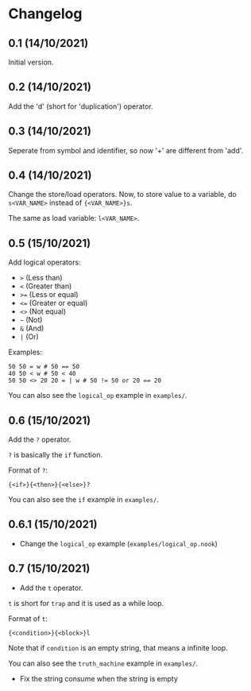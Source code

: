 # Changelog

## 0.1 (14/10/2021)

Initial version.

## 0.2 (14/10/2021)

Add the 'd' (short for 'duplication') operator.

## 0.3 (14/10/2021)

Seperate from symbol and identifier, so now '+' are different from 'add'.

## 0.4 (14/10/2021)

Change the store/load operators. Now, to store value to a variable, do `s<VAR_NAME>`
instead of `{<VAR_NAME>}s`.

The same as load variable: `l<VAR_NAME>`.

## 0.5 (15/10/2021)

Add logical operators:

- `>`  (Less than)
- `<`  (Greater than)
- `>=` (Less or equal)
- `<=` (Greater or equal)
- `<>` (Not equal)
- `~`  (Not)
- `&`  (And)
- `|`  (Or)

Examples:

```
50 50 = w # 50 == 50
40 50 < w # 50 < 40
50 50 <> 20 20 = | w # 50 != 50 or 20 == 20
```

You can also see the `logical_op` example in `examples/`.

## 0.6 (15/10/2021)

Add the `?` operator.

`?` is basically the `if` function.

Format of `?`:

```
{<if>}{<then>}{<else>}?
```

You can also see the `if` example in `examples/`.

## 0.6.1 (15/10/2021)

- Change the `logical_op` example (`examples/logical_op.nook`)

## 0.7 (15/10/2021)

- Add the `t` operator.

`t` is short for `trap` and it is used as a while loop.

Format of `t`:

```
{<condition>}{<block>}l
```

Note that if `condition` is an empty string, that means a infinite loop.

You can also see the `truth_machine` example in `examples/`.

- Fix the string consume when the string is empty
